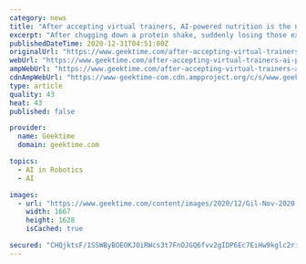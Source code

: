 ```yaml
---
category: news
title: "After accepting virtual trainers, AI-powered nutrition is the next step in keeping a healthy lifestyle"
excerpt: "After chugging down a protein shake, suddenly losing those extra pounds feels easy. However, then, with the runner’s high wearing off, a bag of Cheetos, a few beers, and more than one off-day later, and you realize that this is going to be an uphill battle."
publishedDateTime: 2020-12-31T04:51:00Z
originalUrl: "https://www.geektime.com/after-accepting-virtual-trainers-ai-powered-nutrition-is-the-next-step-in-maintaining-a-healthy-lifestyle/"
webUrl: "https://www.geektime.com/after-accepting-virtual-trainers-ai-powered-nutrition-is-the-next-step-in-maintaining-a-healthy-lifestyle/"
ampWebUrl: "https://www.geektime.com/after-accepting-virtual-trainers-ai-powered-nutrition-is-the-next-step-in-maintaining-a-healthy-lifestyle/amp/"
cdnAmpWebUrl: "https://www-geektime-com.cdn.ampproject.org/c/s/www.geektime.com/after-accepting-virtual-trainers-ai-powered-nutrition-is-the-next-step-in-maintaining-a-healthy-lifestyle/amp/"
type: article
quality: 43
heat: 43
published: false

provider:
  name: Geektime
  domain: geektime.com

topics:
  - AI in Robotics
  - AI

images:
  - url: "https://www.geektime.com/content/images/2020/12/Gil-Nov-2020.jpg"
    width: 1667
    height: 1628
    isCached: true

secured: "CHQjktsF/1SSWByBOEOKJOiRWcs3t7FnOJGQ6fvv2gIDP6Ec7EiHw9kglc2riBMLwnEP8qq949X1Y24BJfrEOji9+qRFeMKxI9JxPq9W4kRctR592LHzP15OJTVftq3WCi1tnbxZKOyXyqr4Qj5RHZ5Mn8ntHoAbwoAA/77rkZks3lVT4SbuPCJs9FTZQoDi4Qt/zIFHpSgbpYfjnNqJitbwqy5flwVXr1BbJXqll9CbnrOQ92hXkRMOwv+xg4t3fHAkCAIJcC5f4EGS9craJKlXt8ge9xD6irYJ3m2t/m/xLCBgE3ocSzZ227/Hx8R4StTrK6PUhQnFvezkUrFbIXtWdDrS1rGWIj2dLko1Tic=;mZBIIBtZrDuQz+nsI86Zfg=="
---
```


